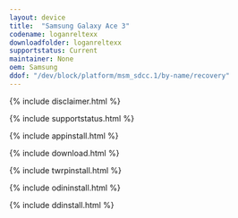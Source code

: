 ```yaml
---
layout: device
title:  "Samsung Galaxy Ace 3"
codename: loganreltexx
downloadfolder: loganreltexx
supportstatus: Current
maintainer: None
oem: Samsung
ddof: "/dev/block/platform/msm_sdcc.1/by-name/recovery"
---
```


{% include disclaimer.html %}

{% include supportstatus.html %}

{% include appinstall.html %}

{% include download.html %}

{% include twrpinstall.html %}

{% include odininstall.html %}

{% include ddinstall.html %}
